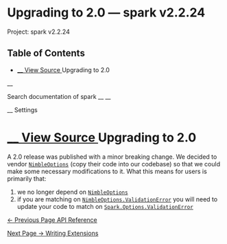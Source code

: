 # Upgrading to 2.0 — spark v2.2.24

Project: spark v2.2.24

## Table of Contents

- [ __ View Source ](external_link) Upgrading to 2.0

__

Search documentation of spark __ __

__ Settings

#  [ __ View Source ](external_link) Upgrading to 2.0

A 2.0 release was published with a minor breaking change. We decided to vendor [`NimbleOptions`](external_link) (copy their code into our codebase) so that we could make some necessary modifications to it. What this means for users is primarily that:

  1. we no longer depend on [`NimbleOptions`](external_link)
  2. if you are matching on [`NimbleOptions.ValidationError`](external_link) you will need to update your code to match on [`Spark.Options.ValidationError`](external_link)



[ ← Previous Page  API Reference  ](external_link)

[ Next Page →  Writing Extensions  ](external_link)
